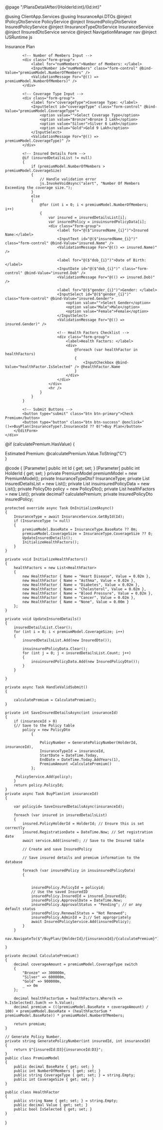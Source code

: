 @page "/PlansDetailAfter/{HolderId:int}/{Id:int}"

@using ClientApp.Services
@using InsuranceApi.DTOs
@inject IPolicyDtoService PolicyService
@inject IInsuredPolicyDtoService InsuredPolicyService
@inject IInsuranceTypeDtoService InsuranceService
@inject IInsuredDtoService service
@inject NavigationManager nav
@inject IJSRuntime js

<div class="card mt-4">
	<div class="card-header">
		Insurance Plan
	</div>
	<div class="card-body">
		<EditForm Model="@premiumModel" OnValidSubmit="@HandleValidSubmit">
			<DataAnnotationsValidator />
			<ValidationSummary />

			<!-- Number of Members Input -->
			<div class="form-group">
				<label for="numMembers">Number of Members: </label>
				<InputNumber id="numMembers" class="form-control" @bind-Value="premiumModel.NumberOfMembers" />
				<ValidationMessage For="@(() => premiumModel.NumberOfMembers)" />
			</div>

			<!-- Coverage Type Input -->
			<div class="form-group">
				<label for="coverageType">Coverage Type: </label>
				<InputSelect id="coverageType" class="form-control" @bind-Value="premiumModel.CoverageType">
					<option value="">Select Coverage Type</option>
					<option value="Bronze">Bronze 3 Lakh</option>
					<option value="Silver">Silver 6 Lakh</option>
					<option value="Gold">Gold 9 Lakh</option>
				</InputSelect>
				<ValidationMessage For="@(() => premiumModel.CoverageType)" />
			</div>

			<!-- Insured Details Form -->
			@if (insuredDetailsList != null)
			{
				if (premiumModel.NumberOfMembers > premiumModel.CoverageSize)
				{
					// Handle validation error
					js.InvokeVoidAsync("alert", "Number Of Members Exceeding the coverage size.");
				}
				else
				{
					@for (int i = 0; i < premiumModel.NumberOfMembers; i++)
					{
						var insured = insuredDetailsList[i];
						var insuredPolicy = insuinsuredPolicyData[i];
						<div class="form-group">
							<label for="@($"insuredName_{i}")">Insured Name:</label>
							<InputText id="@($"insuredName_{i}")" class="form-control" @bind-Value="insured.Name" />
							<ValidationMessage For="@(() => insured.Name)" />

							<label for="@($"dob_{i}")">Date of Birth: </label>
							<InputDate id="@($"dob_{i}")" class="form-control" @bind-Value="insured.Dob" />
							<ValidationMessage For="@(() => insured.Dob)" />

							<label for="@($"gender_{i}")">Gender: </label>
							<InputSelect id="@($"gender_{i}")" class="form-control" @bind-Value="insured.Gender">
								<option value="">Select Gender</option>
								<option value="Male">Male</option>
								<option value="Female">Female</option>
							</InputSelect>
							<ValidationMessage For="@(() => insured.Gender)" />

							<!-- Health Factors Checklist -->
							<div class="form-group">
								<label>Health Factors: </label>
								<div>
									@foreach (var healthFactor in healthFactors)
									{
										<InputCheckbox @bind-Value="healthFactor.IsSelected" /> @healthFactor.Name
									}
								</div>
							</div>
						</div>
						<hr />
					}
				}
			}

			<!-- Submit Buttons -->
			<button type="submit" class="btn btn-primary">Check Premium</button>
			<button type="button" class="btn btn-success" @onclick="()=>BuyPlan(InsuranceType?.InsuranceId ?? 0)">Buy Plan</button>
		</EditForm>
	</div>
</div>

@if (calculatePremium.HasValue)
{
	<div class="alert alert-info mt-3">
		Estimated Premium: @calculatePremium.Value.ToString("C")
	</div>
}

@code {
	[Parameter] public int Id { get; set; }
	[Parameter] public int HolderId { get; set; }
	private PremiumModel premiumModel = new PremiumModel();
	private InsuranceTypeDto? InsuranceType;
	private List<InsuredDto> insuredDetailsList = new List<InsuredDto>();
	private List<InsuredPolicyDto> insuinsuredPolicyData = new List<InsuredPolicyDto>();
	private PolicyDto policy = new PolicyDto();
	private List<HealthFactor> healthFactors = new List<HealthFactor>();
	private decimal? calculatePremium;
	private InsuredPolicyDto insuredPolicy;


	protected override async Task OnInitializedAsync()
	{
		InsuranceType = await InsuranceService.GetById(Id);
		if (InsuranceType != null)
		{
			premiumModel.BaseRate = InsuranceType.BaseRate ?? 0m;
			premiumModel.CoverageSize = InsuranceType.CoverageSize ?? 0;
			UpdateInsuredDetails();
			InitializeHealthFactors();
		}
	}

	private void InitializeHealthFactors()
	{
		healthFactors = new List<HealthFactor>
		{
			new HealthFactor { Name = "Heart Disease", Value = 0.02m },
			new HealthFactor { Name = "Asthma", Value = 0.02m },
			new HealthFactor { Name = "Diabetes", Value = 0.02m },
			new HealthFactor { Name = "Cholesterol", Value = 0.02m },
			new HealthFactor { Name = "Blood Pressure", Value = 0.02m },
			new HealthFactor { Name = "Cancer", Value = 0.02m },
			new HealthFactor { Name = "None", Value = 0.00m }
		};
	}

	private void UpdateInsuredDetails()
	{
		insuredDetailsList.Clear();
		for (int i = 0; i < premiumModel.CoverageSize; i++)
		{
			insuredDetailsList.Add(new InsuredDto());

			insuinsuredPolicyData.Clear();
			for (int j = 0; j < insuredDetailsList.Count; j++)
			{
				insuinsuredPolicyData.Add(new InsuredPolicyDto());
			}
		}

	}

	private async Task HandleValidSubmit()
	{

		calculatePremium = CalculatePremium();
	}

	private int SaveInsuredDetailsAsync(int insuranceId)
	{
		if (insuranceId > 0)
		{// Save to the Policy table
			policy = new PolicyDto
				{

					PolicyNumber = GeneratePolicyNumber(HolderId, insuranceId),
					InsuranceTypeId = insuranceId,
					StartDate = DateTime.Today,
					EndDate = DateTime.Today.AddYears(1),
					PremiumAmount =CalculatePremium()
				};

		 PolicyService.Add(policy);
		}
		return policy.PolicyId;
	}
	private async Task BuyPlan(int insuranceId)
	{

		var policyid= SaveInsuredDetailsAsync(insuranceId);

		foreach (var insured in insuredDetailsList)
		{
			insured.PolicyHolderId = HolderId; // Ensure this is set correctly
			insured.RegistrationDate = DateTime.Now; // Set registration date
			await service.Add(insured); // Save to the Insured table

			// Create and save InsuredPolicy
	
			// Save insured details and premium information to the database

			foreach (var insuredPolicy in insuinsuredPolicyData)
			{


				insuredPolicy.PolicyId = policyid;
				// Use the saved InsuredID
				insuredPolicy.InsuredId = insured.InsuredId;
				insuredPolicy.ApprovalDate = DateTime.Now;
				insuredPolicy.ApprovalStatus = "Pending"; // or any default status
				insuredPolicy.RenewalStatus = "Not Renewed";
				insuredPolicy.AdminId = 2;// Set appropriately
				await InsuredPolicyService.Add(insuredPolicy);
			}
		}
		nav.NavigateTo($"/BuyPlan/{HolderId}/{insuranceId}/{calculatePremium}");
			
	}

	private decimal CalculatePremium()
	{
		decimal coverageAmount = premiumModel.CoverageType switch
		{
			"Bronze" => 300000m,
			"Silver" => 600000m,
			"Gold" => 900000m,
			_ => 0m
		};

		decimal healthFactorSum = healthFactors.Where(h => h.IsSelected).Sum(h => h.Value);
		decimal premium = (((premiumModel.BaseRate + coverageAmount) / 100) + premiumModel.BaseRate + (healthFactorSum * premiumModel.BaseRate)) * premiumModel.NumberOfMembers;

		return premium;
	}

	// Generate Policy Number.
	private string GeneratePolicyNumber(int insuredId, int insuranceId)
	{
		return $"{insuredId:D3}{insuranceId:D3}";
	}
	public class PremiumModel
	{
		public decimal BaseRate { get; set; }
		public int NumberOfMembers { get; set; }
		public string CoverageType { get; set; } = string.Empty;
		public int CoverageSize { get; set; }
	}

	public class HealthFactor
	{
		public string Name { get; set; } = string.Empty;
		public decimal Value { get; set; }
		public bool IsSelected { get; set; }
	}
}
